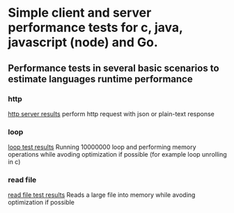 # Simple client and server performance tests for c, java, javascript (node) and Go.
## Performance tests in several basic scenarios to estimate languages runtime performance

### http
[http server results](/http/readme.md)
perform http request with json or plain-text response

### loop
[loop test results](/loop/readme.md)
Running 10000000 loop and performing memory operations while avoding optimization if possible (for example loop unrolling in c)

### read file
[read file test results](/readfile/readme.md)
Reads a large file into memory while avoding optimization if possible
